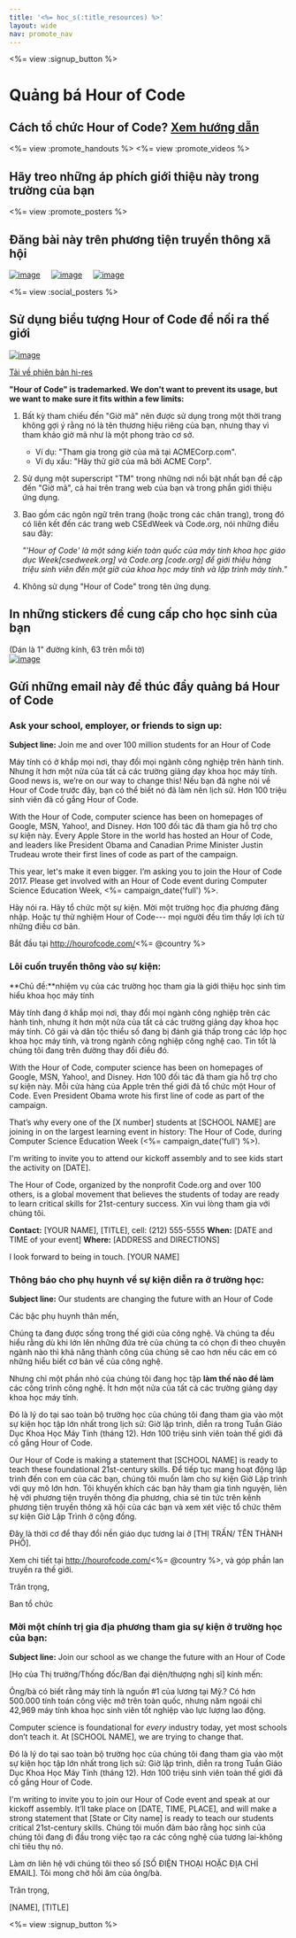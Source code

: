 ```yaml
---
title: '<%= hoc_s(:title_resources) %>'
layout: wide
nav: promote_nav
---
```

<%= view :signup_button %>

<link rel="stylesheet" type="text/css" href="/css/promote-page.css"></link>

# Quảng bá Hour of Code

## Cách tổ chức Hour of Code? [Xem hướng dẫn](<%= resolve_url('/how-to') %>)

<%= view :promote_handouts %> <%= view :promote_videos %>

<a id="posters"></a>

## Hãy treo những áp phích giới thiệu này trong trường của bạn

<%= view :promote_posters %>

<a id="social"></a>

## Đăng bài này trên phương tiện truyền thông xã hội

[![image](/images/fit-250/social-1.jpg)](/images/social-1.jpg)&nbsp;&nbsp;&nbsp;&nbsp; [![image](/images/fit-250/social-2.jpg)](/images/social-2.jpg)&nbsp;&nbsp;&nbsp;&nbsp; [![image](/images/fit-250/social-3.jpg)](/images/social-3.jpg)&nbsp;&nbsp;&nbsp;&nbsp;

<%= view :social_posters %>

<a id="logo"></a>

## Sử dụng biểu tượng Hour of Code để nối ra thế giới

[![image](<%= localized_image('/images/fit-200/hour-of-code-logo.png') %>)](<%= localized_image('/images/hour-of-code-logo.png') %>)

[Tải về phiên bản hi-res](http://images.code.org/share/hour-of-code-logo.zip)

**"Hour of Code" is trademarked. We don't want to prevent its usage, but we want to make sure it fits within a few limits:**

1. Bất kỳ tham chiếu đến "Giờ mã" nên được sử dụng trong một thời trang không gợi ý rằng nó là tên thương hiệu riêng của bạn, nhưng thay vì tham khảo giờ mã như là một phong trào cơ sở.
    
    - Ví dụ: "Tham gia trong giờ của mã tại ACMECorp.com". 
    - Ví dụ xấu: "Hãy thử giờ của mã bởi ACME Corp".
2. Sử dụng một superscript "TM" trong những nơi nổi bật nhất bạn đề cập đến "Giờ mã", cả hai trên trang web của bạn và trong phần giới thiệu ứng dụng.
3. Bao gồm các ngôn ngữ trên trang (hoặc trong các chân trang), trong đó có liên kết đến các trang web CSEdWeek và Code.org, nói những điều sau đây:
    
    *"'Hour of Code' là một sáng kiến toàn quốc của máy tính khoa học giáo dục Week[csedweek.org] và Code.org [code.org] để giới thiệu hàng triệu sinh viên đến một giờ của khoa học máy tính và lập trình máy tính."*

4. Không sử dụng "Hour of Code" trong tên ứng dụng.

<a id="stickers"></a>

## In những stickers để cung cấp cho học sinh của bạn

(Dán là 1" đường kính, 63 trên mỗi tờ)  
[![image](/images/fit-250/hour-of-code-stickers.png)](/images/hour-of-code-stickers.pdf)

<a id="sample-emails"></a>

## Gửi những email này để thúc đẩy quảng bá Hour of Code

<a id="email"></a>

### Ask your school, employer, or friends to sign up:

**Subject line:** Join me and over 100 million students for an Hour of Code

Máy tính có ở khắp mọi nơi, thay đổi mọi ngành công nghiệp trên hành tinh. Nhưng ít hơn một nửa của tất cả các trường giảng dạy khoa học máy tính. Good news is, we’re on our way to change this! Nếu bạn đã nghe nói về Hour of Code trước đây, bạn có thể biết nó đã làm nên lịch sử. Hơn 100 triệu sinh viên đã cố gắng Hour of Code.

With the Hour of Code, computer science has been on homepages of Google, MSN, Yahoo!, and Disney. Hơn 100 đối tác đã tham gia hỗ trợ cho sự kiện này. Every Apple Store in the world has hosted an Hour of Code, and leaders like President Obama and Canadian Prime Minister Justin Trudeau wrote their first lines of code as part of the campaign.

This year, let's make it even bigger. I’m asking you to join the Hour of Code 2017. Please get involved with an Hour of Code event during Computer Science Education Week, <%= campaign_date('full') %>.

Hãy nói ra. Hãy tổ chức một sự kiện. Mời một trường học địa phương đăng nhập. Hoặc tự thử nghiệm Hour of Code\--- mọi người đều tìm thấy lợi ích từ những điều cơ bản.

Bắt đầu tại http://hourofcode.com/<%= @country %>

<a id="media-pitch"></a>

### Lôi cuốn truyền thông vào sự kiện:

**Chủ đề:**nhiệm vụ của các trường học tham gia là giới thiệu học sinh tìm hiểu khoa học máy tính

Máy tính đang ở khắp mọi nơi, thay đổi mọi ngành công nghiệp trên các hành tinh, nhưng ít hơn một nửa của tất cả các trường giảng dạy khoa học máy tính. Cô gái và dân tộc thiểu số đang bị đánh giá thấp trong các lớp học khoa học máy tính, và trong ngành công nghiệp công nghệ cao. Tin tốt là chúng tôi đang trên đường thay đổi điều đó.

With the Hour of Code, computer science has been on homepages of Google, MSN, Yahoo!, and Disney. Hơn 100 đối tác đã tham gia hỗ trợ cho sự kiện này. Mỗi cửa hàng của Apple trên thế giới đã tổ chức một Hour of Code. Even President Obama wrote his first line of code as part of the campaign.

That’s why every one of the [X number] students at [SCHOOL NAME] are joining in on the largest learning event in history: The Hour of Code, during Computer Science Education Week (<%= campaign_date('full') %>).

I'm writing to invite you to attend our kickoff assembly and to see kids start the activity on [DATE].

The Hour of Code, organized by the nonprofit Code.org and over 100 others, is a global movement that believes the students of today are ready to learn critical skills for 21st-century success. Xin vui lòng tham gia với chúng tôi.

**Contact:** [YOUR NAME], [TITLE], cell: (212) 555-5555 **When:** [DATE and TIME of your event] **Where:** [ADDRESS and DIRECTIONS]

I look forward to being in touch. [YOUR NAME]

<a id="parents"></a>

### Thông báo cho phụ huynh về sự kiện diễn ra ở trường học:

**Subject line:** Our students are changing the future with an Hour of Code

Các bậc phụ huynh thân mến,

Chúng ta đang được sống trong thế giới của công nghệ. Và chúng ta đều hiểu rằng dù khi lớn lên những đứa trẻ của chúng ta có chọn đi theo chuyên ngành nào thì khả năng thành công của chúng sẽ cao hơn nếu các em có những hiểu biết cơ bản về của công nghệ.

Nhưng chỉ một phần nhỏ của chúng tôi đang học tập **làm thế nào để làm** các công trình công nghệ. Ít hơn một nửa của tất cả các trường giảng dạy khoa học máy tính.

Đó là lý do tại sao toàn bộ trường học của chúng tôi đang tham gia vào một sự kiện học tập lớn nhất trong lịch sử: Giờ lập trình, diễn ra trong Tuần Giáo Dục Khoa Học Máy Tính (tháng 12). Hơn 100 triệu sinh viên toàn thế giới đã cố gắng Hour of Code.

Our Hour of Code is making a statement that [SCHOOL NAME] is ready to teach these foundational 21st-century skills. Để tiếp tục mang hoạt động lập trình đến con em của các bạn, chúng tôi muốn làm cho sự kiện Giờ Lập trình với quy mô lớn hơn. Tôi khuyến khích các bạn hãy tham gia tình nguyện, liên hệ với phương tiện truyền thông địa phương, chia sẻ tin tức trên kênh phương tiện truyền thông xã hội của các bạn và xem xét việc tổ chức thêm sự kiện Giờ Lập Trình ở cộng đồng.

Đây là thời cơ để thay đổi nền giáo dục tương lai ở [THỊ TRẤN/ TÊN THÀNH PHỐ].

Xem chi tiết tại http://hourofcode.com/<%= @country %>, và góp phần lan truyền ra thế giới.

Trân trọng,

Ban tổ chức

<a id="politicians"></a>

### Mời một chính trị gia địa phương tham gia sự kiện ở trường học của bạn:

**Subject line:** Join our school as we change the future with an Hour of Code

[Họ của Thị trưởng/Thống đốc/Ban đại diện/thượng nghị sĩ] kính mến:

Ông/bà có biết rằng máy tính là nguồn #1 của lương tại Mỹ.? Có hơn 500.000 tính toán công việc mở trên toàn quốc, nhưng năm ngoái chỉ 42,969 máy tính khoa học sinh viên tốt nghiệp vào lực lượng lao động.

Computer science is foundational for *every* industry today, yet most schools don’t teach it. At [SCHOOL NAME], we are trying to change that.

Đó là lý do tại sao toàn bộ trường học của chúng tôi đang tham gia vào một sự kiện học tập lớn nhất trong lịch sử: Giờ lập trình, diễn ra trong Tuần Giáo Dục Khoa Học Máy Tính (tháng 12). Hơn 100 triệu sinh viên toàn thế giới đã cố gắng Hour of Code.

I'm writing to invite you to join our Hour of Code event and speak at our kickoff assembly. It’ll take place on [DATE, TIME, PLACE], and will make a strong statement that [State or City name] is ready to teach our students critical 21st-century skills. Chúng tôi muốn đảm bảo rằng học sinh của chúng tôi đang đi đầu trong việc tạo ra các công nghệ của tương lai-không chỉ tiêu thụ nó.

Làm ơn liên hệ với chúng tôi theo số [SỐ ĐIỆN THOẠI HOẶC ĐỊA CHỈ EMAIL]. Tôi mong chờ hồi âm của ông/bà.

Trân trọng,

[NAME], [TITLE]

<%= view :signup_button %>